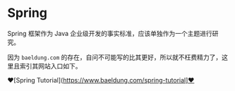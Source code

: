 # Spring

Spring 框架作为 Java 企业级开发的事实标准，应该单独作为一个主题进行研究。

因为 `baeldung.com` 的存在，自问不可能写的比其更好，所以就不枉费精力了，这里且索引其网站入口如下。

❤️[Spring Tutorial](https://www.baeldung.com/spring-tutorial]❤️
